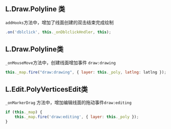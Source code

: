﻿## L.Draw.Polyline 类

``addHooks``方法中，增加了线面创建的双击结束完成绘制
```js
.on('dblclick', this._onDblclickHndler, this);
```


## L.Draw.Polyline类
``_onMouseMove``方法中，创建线面增加事件 ``draw:drawing``
```js
this._map.fire("draw:drawing", { layer: this._poly, latlng: latlng });
```

## L.Edit.PolyVerticesEdit类
``_onMarkerDrag`` 方法中，增加编辑线面的拖动事件``draw:editing``
```js
if (this._map) {
    this._map.fire('draw:editing', { layer: this._poly });
}
```